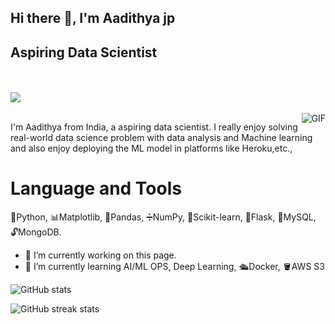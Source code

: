 ## Hi there 👋, I'm Aadithya jp
## Aspiring Data Scientist

</a>
<br>
<br>
<img src="https://komarev.com/ghpvc/?username=aadithyajp&color=blueviolet">
<br />
<br />
<img align="right" alt="GIF" src="https://i.pinimg.com/originals/e4/26/70/e426702edf874b181aced1e2fa5c6cde.gif" />

I'm Aadithya from India, a aspiring data scientist. I really enjoy solving real-world data science problem with data analysis and Machine learning and also enjoy deploying the ML model in platforms like Heroku,etc.,

# Language and Tools
🐍Python, 📊Matplotlib, 🐼Pandas, ➗NumPy, 🧪Scikit-learn, 🧱Flask, 🔐MySQL, 🔓MongoDB.


- 🔭 I’m currently working on this page. 
- 🌱 I’m currently learning AI/ML OPS, Deep Learning, 🛳️Docker, 🪣AWS S3 

![GitHub stats](https://github-readme-stats.vercel.app/api?username=aadithyajp&show_icons=true)  

![GitHub streak stats](https://github-readme-streak-stats.herokuapp.com/?user=aadithyajp)  
